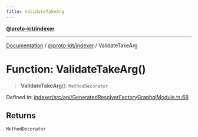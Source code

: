 ```yaml
---
title: ValidateTakeArg
---
```


[**@proto-kit/indexer**](../README.md)

***

[Documentation](../../../README.md) / [@proto-kit/indexer](../README.md) / ValidateTakeArg

# Function: ValidateTakeArg()

> **ValidateTakeArg**(): `MethodDecorator`

Defined in: [indexer/src/api/GeneratedResolverFactoryGraphqlModule.ts:68](https://github.com/proto-kit/framework/blob/b953c754e500c62f01fbbd6d09adfb2f5577269d/packages/indexer/src/api/GeneratedResolverFactoryGraphqlModule.ts#L68)

## Returns

`MethodDecorator`
